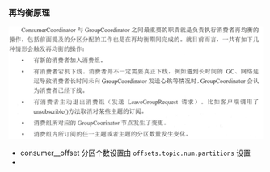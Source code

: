### 再均衡原理

![image-20200629231929242](assets/image-20200629231929242.png)





-  consumer__offset 分区个数设置由 ```offsets.topic.num.partitions``` 设置
- 